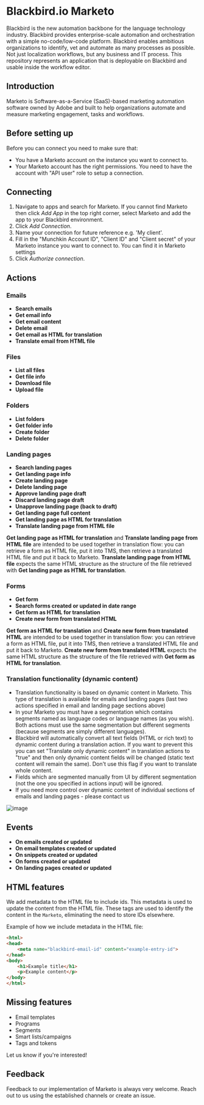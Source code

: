 # Blackbird.io Marketo

Blackbird is the new automation backbone for the language technology industry. Blackbird provides enterprise-scale automation and orchestration with a simple no-code/low-code platform. Blackbird enables ambitious organizations to identify, vet and automate as many processes as possible. Not just localization workflows, but any business and IT process. This repository represents an application that is deployable on Blackbird and usable inside the workflow editor.

## Introduction

<!-- begin docs -->

Marketo is Software-as-a-Service (SaaS)-based marketing automation software owned by Adobe and built to help organizations automate and measure marketing engagement, tasks and workflows.

## Before setting up

Before you can connect you need to make sure that:

- You have a Marketo account on the instance you want to connect to.
- Your Marketo account has the right permissions. You need to have the account with "API user" role to setup a connection.

## Connecting

1. Navigate to apps and search for Marketo. If you cannot find Marketo then click _Add App_ in the top right corner, select Marketo and add the app to your Blackbird environment.
2. Click _Add Connection_.
3. Name your connection for future reference e.g. 'My client'.
4. Fill in the "Munchkin Account ID", "Client ID" and "Client secret" of your Marketo instance you want to connect to. You can find it in Marketo settings
5. Click _Authorize connection_.

## Actions

### Emails

- **Search emails**
- **Get email info**
- **Get email content**
- **Delete email**
- **Get email as HTML for translation**
- **Translate email from HTML file**

### Files

- **List all files**
- **Get file info**
- **Download file**
- **Upload file**

### Folders

- **List folders**
- **Get folder info**
- **Create folder**
- **Delete folder**

### Landing pages

- **Search landing pages**
- **Get landing page info**
- **Create landing page**
- **Delete landing page**
- **Approve landing page draft**
- **Discard landing page draft**
- **Unapprove landing page (back to draft)**
- **Get landing page full content**
- **Get landing page as HTML for translation**
- **Translate landing page from HTML file**

**Get landing page as HTML for translation** and **Translate landing page from HTML file** are intended to be used together in translation flow: you can retrieve a form as HTML file, put it into TMS, then retrieve a translated HTML file and put it back to Marketo. **Translate landing page from HTML file** expects the same HTML structure as the structure of the file retrieved with **Get landing page as HTML for translation**.


### Forms

- **Get form**
- **Search forms created or updated in date range**
- **Get form as HTML for translation**
- **Create new form from translated HTML**

**Get form as HTML for translation** and **Create new form from translated HTML** are intended to be used together in translation flow: you can retrieve a form as HTML file, put it into TMS, then retrieve a translated HTML file and put it back to Marketo. **Create new form from translated HTML** expects the same HTML structure as the structure of the file retrieved with **Get form as HTML for translation**.

### Translation functionality (dynamic content)
- Translation functionality is based on dynamic content in Marketo. This type of translation is available for emails and landing pages (last two actions specified in email and landing page sections above)
- In your Marketo you must have a segmentation which contains segments named as language codes or language names (as you wish). Both actions must use the same segmentation but different segments (because segments are simply different languages).
- Blackbird will automatically convert all text fields (HTML or rich text) to dynamic content during a translation action. If you want to prevent this you can set "Translate only dynamic content" in translation actions to "true" and then only dynamic content fields will be changed (static text content will remain the same). Don't use this flag if you want to translate whole content.
- Fields which are segmented manually from UI by different segmentation (not the one you specified in actions input) will be ignored.
- If you need more control over dynamic content of individual sections of emails and landing pages - please contact us
  
![image](https://github.com/bb-io/Marketo/assets/127740895/ec77cf4a-9468-41b8-a5ee-3ca902183eeb)

## Events

- **On emails created or updated**
- **On email templates created or updated**
- **On snippets created or updated**
- **On forms created or updated**
- **On landing pages created or updated**

## HTML features

We add metadata to the HTML file to include ids. This metadata is used to update the content from the HTML file. These tags are used to identify the content in the `Marketo`, eliminating the need to store IDs elsewhere.

Example of how we include metadata in the HTML file:

```html
<html>
<head>
    <meta name="blackbird-email-id" content="example-entry-id">
</head>
<body>
    <h1>Example title</h1>
    <p>Example content</p>
</body>
</html>
```

## Missing features

- Email templates
- Programs
- Segments
- Smart lists/campaigns
- Tags and tokens

Let us know if you're interested!

## Feedback

Feedback to our implementation of Marketo is always very welcome. Reach out to us using the established channels or create an issue.

<!-- end docs -->
